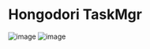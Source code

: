 # Hongodori TaskMgr
![image](https://user-images.githubusercontent.com/91722200/232758506-57522529-455a-456e-b3d1-788e944c1338.png)
![image](https://user-images.githubusercontent.com/91722200/233770142-f7ec1075-14e9-42a4-af32-e4e85826da2e.png)
